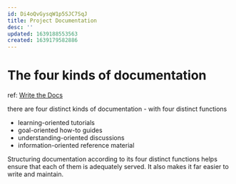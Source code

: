 ```yaml
---
id: Di4oQvGysqW1p5SJC7SqJ
title: Project Documentation
desc: ''
updated: 1639188553563
created: 1639179582886
---
```

# The four kinds of documentation

ref: [Write the Docs](https://www.writethedocs.org/videos/eu/2017/the-four-kinds-of-documentation-and-why-you-need-to-understand-what-they-are-daniele-procida/)

there are four distinct kinds of documentation - with four distinct functions
- learning-oriented tutorials
- goal-oriented how-to guides
- understanding-oriented discussions
- information-oriented reference material

Structuring documentation according to its four distinct functions helps ensure that each of them is adequately served. It also makes it far easier to write and maintain.